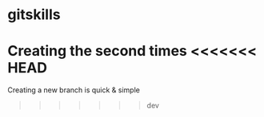 # gitskills
Creating the second times
<<<<<<< HEAD
=======
Creating a new branch is quick & simple
>>>>>>> dev
